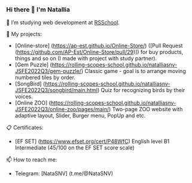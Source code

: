 ### Hi there 👋 I'm Natallia

🌱 I’m studying web development at [RSSchool](https://rs.school/).

📁 My projects:

- [Online-store] (https://ap-est.github.io/Online-Store/) ([Pull Request (https://github.com/AP-Est/Online-Store/pull/29)]) for buy products, things and so on (I made with project with study partner).
- [Gem Puzzle] (https://rolling-scopes-school.github.io/natalliasnv-JSFE2022Q3/gem-puzzle/) Classic game - goal is to arrange moving numbered tiles by order.
- [SongBird] (https://rolling-scopes-school.github.io/natalliasnv-JSFE2022Q3/songbird/main.html) Quiz for recognizing birds by their voices.
- [Online ZOO] (https://rolling-scopes-school.github.io/natalliasnv-JSFE2022Q3/online-zoo/pages/main/) Two-page ZOO website with adaptive layout, Slider, Burger menu, PopUp and etc.

📋 Certificates:
- [EF SET] (https://www.efset.org/cert/P48WfC) English level B1 Intermediate (45/100 on the EF SET score scale)

📫 How to reach me:
- Telegram: [NataSNV] (t.me/@NataSNV)

<!--
**NatalliaSNV/NatalliaSNV** is a ✨ _special_ ✨ repository because its `README.md` (this file) appears on your GitHub profile.

Here are some ideas to get you started:

- 🔭 I’m currently working on ...
- 🌱 I’m currently learning ...
- 👯 I’m looking to collaborate on ...
- 🤔 I’m looking for help with ...
- 💬 Ask me about ...
- 📫 How to reach me: ...
- 😄 Pronouns: ...
- ⚡ Fun fact: ...
-->
